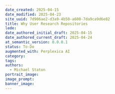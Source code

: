 ```yaml
---
date_created: 2025-04-15
date_modified: 2025-04-23
site_uuid: 7d906ae2-d3a9-4b50-a600-7da9ca9d6e82
title: Why User Research Repositories
lede: 
date_authored_initial_draft: 2025-04-15
date_authored_current_draft: 2025-04-24
at_semantic_version: 0.0.0.1
status: To-Do
augmented_with: Perplexica AI
category: 
tags:
authors:
  - Michael Staton
portrait_image: 
image_prompt: 
banner_image:
---
```

